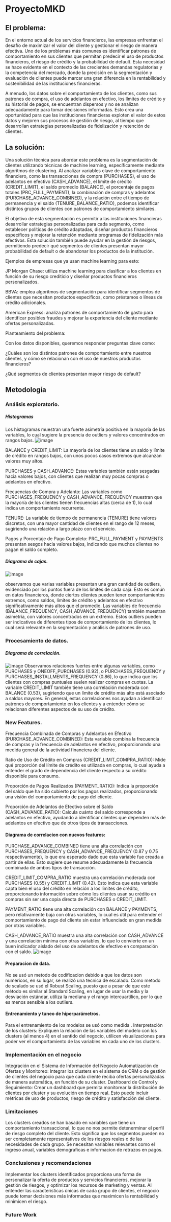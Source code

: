 # ProyectoMKD
## El problema: 

En el entorno actual de los servicios financieros, las empresas enfrentan el desafío de maximizar el valor del cliente y gestionar el riesgo de manera efectiva. Uno de los problemas más comunes es identificar patrones de comportamiento en sus clientes que permitan predecir el uso de productos financieros, el riesgo de crédito y la probabilidad de default. Esta necesidad se hace evidente en el contexto de las crecientes demandas regulatorias y la competencia del mercado, donde la precisión en la segmentación y evaluación de clientes puede marcar una gran diferencia en la rentabilidad y sostenibilidad de las instituciones financieras. 

A menudo, los datos sobre el comportamiento de los clientes, como sus patrones de compra, el uso de adelantos en efectivo, los límites de crédito y su historial de pagos, se encuentran dispersos y no se analizan adecuadamente para tomar decisiones informadas. Esto crea una oportunidad para que las instituciones financieras exploten el valor de estos datos y mejoren sus procesos de gestión de riesgo, al tiempo que desarrollan estrategias personalizadas de fidelización y retención de clientes. 

## La solución: 

Una solución técnica para abordar este problema es la segmentación de clientes utilizando técnicas de machine learning, específicamente mediante algoritmos de clustering. Al analizar variables clave de comportamiento financiero, como las transacciones de compra (PURCHASES), el uso de adelantos en efectivo (CASH_ADVANCE), el límite de crédito (CREDIT_LIMIT), el saldo promedio (BALANCE), el porcentaje de pagos totales (PRC_FULL_PAYMENT), la combinación de compras y adelantos (PURCHASE_ADVANCE_COMBINED), y la relación entre el tiempo de permanencia y el saldo (TENURE_BALANCE_RATIO), podemos identificar distintos grupos de clientes con patrones de comportamiento similares. 

El objetivo de esta segmentación es permitir a las instituciones financieras desarrollar estrategias personalizadas para cada segmento, como establecer políticas de crédito adaptadas, diseñar productos financieros específicos y mejorar la retención mediante programas de fidelización más efectivos. Esta solución también puede ayudar en la gestión de riesgos, permitiendo predecir qué segmentos de clientes presentan mayor probabilidad de default o de abandonar los productos de la institución. 

Ejemplos de empresas que ya usan machine learning para esto: 

JP Morgan Chase: utiliza machine learning para clasificar a los clientes en función de su riesgo crediticio y diseñar productos financieros personalizados. 

BBVA: emplea algoritmos de segmentación para identificar segmentos de clientes que necesitan productos específicos, como préstamos o líneas de crédito adicionales. 

American Express: analiza patrones de comportamiento de gasto para identificar posibles fraudes y mejorar la experiencia del cliente mediante ofertas personalizadas. 

Planteamiento del problema: 

Con los datos disponibles, queremos responder preguntas clave como: 

¿Cuáles son los distintos patrones de comportamiento entre nuestros clientes, y cómo se relacionan con el uso de nuestros productos financieros? 

¿Qué segmentos de clientes presentan mayor riesgo de default? 

## Metodología 

### Análisis exploratorio. 

##### Histogramas
Los histogramas muestran una fuerte asimetría positiva en la mayoría de las variables, lo cual sugiere la presencia de outliers y valores concentrados en rangos bajos. 
![image](https://github.com/user-attachments/assets/1541c9cb-a540-402d-a264-22fd9628c43a)

 
BALANCE y CREDIT_LIMIT: La mayoría de los clientes tiene un saldo y límite de crédito en rangos bajos, con unos pocos casos extremos que alcanzan valores muy altos. 

PURCHASES y CASH_ADVANCE: Estas variables también están sesgadas hacia valores bajos, con clientes que realizan muy pocas compras o adelantos en efectivo. 

Frecuencias de Compra y Adelanto: Las variables como PURCHASES_FREQUENCY y CASH_ADVANCE_FREQUENCY muestran que la mayoría de los clientes tienen frecuencias altas (cerca de 1), lo cual indica un comportamiento recurrente. 

TENURE: La variable de tiempo de permanencia (TENURE) tiene valores discretos, con una mayor cantidad de clientes en el rango de 12 meses, sugiriendo una relación a largo plazo con el servicio. 

Pagos y Porcentaje de Pago Completo: PRC_FULL_PAYMENT y PAYMENTS presentan sesgos hacia valores bajos, indicando que muchos clientes no pagan el saldo completo. 

##### Diagrama de cajas.
![image](https://github.com/user-attachments/assets/60a440d5-2bd2-4c02-8619-4ababecfc6df)

observamos que varias variables presentan una gran cantidad de outliers, evidenciado por los puntos fuera de los límites de cada caja. Esto es común en datos financieros, donde ciertos clientes pueden tener comportamientos extremos, como saldos, límites de crédito y adelantos en efectivo significativamente más altos que el promedio. Las variables de frecuencia (BALANCE_FREQUENCY, CASH_ADVANCE_FREQUENCY) también muestran asimetría, con valores concentrados en un extremo. Estos outliers pueden ser indicativos de diferentes tipos de comportamiento de los clientes, lo cual será relevante en la segmentación y análisis de patrones de uso.

### Procesamiento de datos.  

##### Diagrama de correlación.
![image](https://github.com/user-attachments/assets/d4ce5f27-6e7d-46b8-a813-93b4a94b40e1)
Observamos relaciones fuertes entre algunas variables, como PURCHASES y ONEOFF_PURCHASES (0.92), o PURCHASES_FREQUENCY y PURCHASES_INSTALLMENTS_FREQUENCY (0.86), lo que indica que los clientes con compras puntuales suelen realizar compras en cuotas. La variable CREDIT_LIMIT también tiene una correlación moderada con BALANCE (0.53), sugiriendo que un límite de crédito más alto está asociado a saldos mayores. En general, estas correlaciones nos ayudan a identificar patrones de comportamiento en los clientes y a entender cómo se relacionan diferentes aspectos de su uso de crédito.

### New Features.
Frecuencia Combinada de Compras y Adelantos en Efectivo (PURCHASE_ADVANCE_COMBINED): Esta variable combina la frecuencia de compras y la frecuencia de adelantos en efectivo, proporcionando una medida general de la actividad financiera del cliente.

Ratio de Uso de Crédito en Compras (CREDIT_LIMIT_COMPRA_RATIO): Mide qué proporción del límite de crédito es utilizada en compras, lo cual ayuda a entender el grado de dependencia del cliente respecto a su crédito disponible para consumo.

Proporción de Pagos Realizados (PAYMENT_RATIO): Indica la proporción del saldo que ha sido cubierto por los pagos realizados, proporcionando una visión del comportamiento de pago del cliente.

Proporción de Adelantos de Efectivo sobre el Saldo (CASH_ADVANCE_RATIO): Calcula cuánto del saldo corresponde a adelantos en efectivo, ayudando a identificar clientes que dependen más de adelantos en efectivo que de otros tipos de transacciones.

#### Diagrama de correlacion con nuevos features: 
PURCHASE_ADVANCE_COMBINED tiene una alta correlación con PURCHASES_FREQUENCY y CASH_ADVANCE_FREQUENCY (0.87 y 0.75 respectivamente), lo que era esperado dado que esta variable fue creada a partir de ellas. Esto sugiere que resume adecuadamente la frecuencia combinada de ambos tipos de transacción.

CREDIT_LIMIT_COMPRA_RATIO muestra una correlación moderada con PURCHASES (0.55) y CREDIT_LIMIT (0.42). Esto indica que esta variable capta bien el uso del crédito en relación a los límites de crédito, proporcionando información sobre cómo los clientes usan su crédito en compras sin ser una copia directa de PURCHASES o CREDIT_LIMIT.

PAYMENT_RATIO tiene una alta correlación con BALANCE y PAYMENTS, pero relativamente baja con otras variables, lo cual es útil para entender el comportamiento de pago del cliente sin estar influenciado en gran medida por otras variables.

CASH_ADVANCE_RATIO muestra una alta correlación con CASH_ADVANCE y una correlación mínima con otras variables, lo que lo convierte en un buen indicador aislado del uso de adelantos de efectivo en comparación con el saldo.
![image](https://github.com/user-attachments/assets/9ad6eca1-2e6b-4c28-85df-0c4607a148a9)

#### Preparacion de data.
No se usó un metodo de codificacion debido a que los datos son numericos, en su lugar, se realizó una tecnica de escalado.
Como metodo de scalado se usó el Robust Scaling, puesto que a pesar de que este  método es similar al Standard Scaling, en lugar de usar la media y la desviación estándar, utiliza la mediana y el rango intercuartílico, por lo que es menos sensible a los outliers.

#### Entrenamiento y tuneo de hiperparámetros. 
Para el entrenamiento de los modelos se usó como medida .
Interpretación de los clusters: Expliquen la relación de las variables del modelo con los clusters (al menos 4) en el sentido del negocio, utilicen visualizaciones para poder ver el comportamiento de las variables en cada uno de los clusters.
### Implementación en el negocio
Integración en el Sistema de Información del Negocio
Automatización de Ofertas y Monitoreo: Integrar los clusters en el sistema de CRM o de gestión de clientes del negocio para que cada cliente reciba ofertas personalizadas de manera automática, en función de su cluster.
Dashboard de Control y Seguimiento: Crear un dashboard que permita monitorear la distribución de clientes por cluster y su evolución en tiempo real. Esto puede incluir métricas de uso de productos, riesgo de crédito y satisfacción del cliente.
### Limitaciones
Los clusters creados se han basado en variables que tiene un comportamiento transaccional, lo que no nos permite detenerminar el perfil de riesgo completo del cliente. Esto significa que los segmentos pueden no ser completamente representativos de los riesgos reales o de las necesidades de cada grupo.
Se necesitan variables relevantes como el ingreso anual, variables demograficas e informacion de retrazos en pagos.

### Conclusiones y recomendaciones
Implementar los clusters identificados proporciona una forma de personalizar la oferta de productos y servicios financieros, mejorar la gestión de riesgos, y optimizar los recursos de marketing y ventas. Al entender las características únicas de cada grupo de clientes, el negocio puede tomar decisiones más informadas que maximicen la rentabilidad y minimicen el riesgo.
### Future Work
